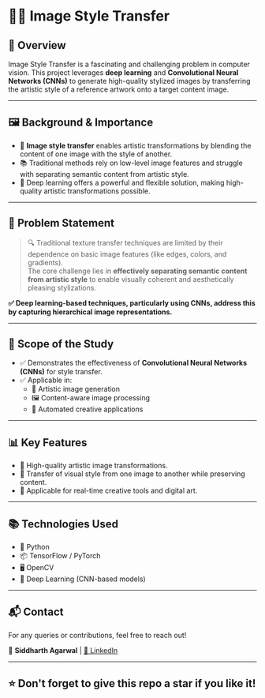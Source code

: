 # 🎨✨ Image Style Transfer

## 📌 Overview
Image Style Transfer is a fascinating and challenging problem in computer vision. This project leverages **deep learning** and **Convolutional Neural Networks (CNNs)** to generate high-quality stylized images by transferring the artistic style of a reference artwork onto a target content image.

---

## 🖼️ Background & Importance

- 🎨 **Image style transfer** enables artistic transformations by blending the content of one image with the style of another.
- 📚 Traditional methods rely on low-level image features and struggle with separating semantic content from artistic style.
- 🤖 Deep learning offers a powerful and flexible solution, making high-quality artistic transformations possible.

---

## 📝 Problem Statement

> 🔍 Traditional texture transfer techniques are limited by their dependence on basic image features (like edges, colors, and gradients).  
The core challenge lies in **effectively separating semantic content from artistic style** to enable visually coherent and aesthetically pleasing stylizations.

**✅ Deep learning-based techniques, particularly using CNNs, address this by capturing hierarchical image representations.**

---

## 🎯 Scope of the Study

- ✅ Demonstrates the effectiveness of **Convolutional Neural Networks (CNNs)** for style transfer.
- ✅ Applicable in:
  - 🎨 Artistic image generation
  - 🖼️ Content-aware image processing
  - 🤖 Automated creative applications

---

## 📊 Key Features

- 📌 High-quality artistic image transformations.
- 📌 Transfer of visual style from one image to another while preserving content.
- 📌 Applicable for real-time creative tools and digital art.

---

## 📚 Technologies Used

- 🐍 Python
- 📦 TensorFlow / PyTorch
- 🖥️ OpenCV
- 🧠 Deep Learning (CNN-based models)

---


## 📬 Contact  

For any queries or contributions, feel free to reach out!

📧 **Siddharth Agarwal** | [📱 LinkedIn](https://www.linkedin.com/in/siddharth-agarwal-tech/)

---

## ⭐️ Don't forget to give this repo a star if you like it!
